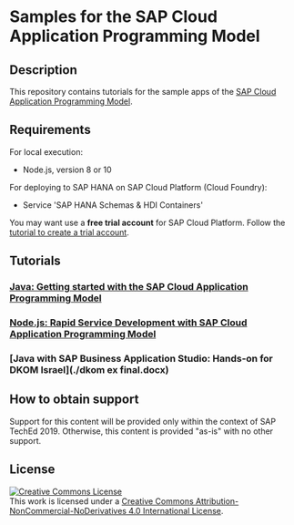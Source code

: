 # Samples for the SAP Cloud Application Programming Model
## Description

This repository contains tutorials for the sample apps of the [SAP Cloud Application Programming Model](https://help.sap.com/viewer/65de2977205c403bbc107264b8eccf4b/Cloud/en-US/00823f91779d4d42aa29a498e0535cdf.html).

## Requirements

For local execution:
- Node.js, version 8 or 10

For deploying to SAP HANA on SAP Cloud Platform (Cloud Foundry):
- Service 'SAP HANA Schemas & HDI Containers'

You may want use a **free trial account** for SAP Cloud Platform.  Follow the [tutorial to create a trial account](https://developers.sap.com/tutorials/hcp-create-trial-account.html).


## Tutorials


### [Java: Getting started with the SAP Cloud Application Programming Model](exercises-java/)

### [Node.js: Rapid Service Development with SAP Cloud Application Programming Model](exercises-node/)

### [Java with SAP Business Application Studio: Hands-on for DKOM Israel](./dkom ex final.docx)


## How to obtain support

Support for this content will be provided only within the context of SAP TechEd 2019. Otherwise, this content is provided "as-is" with no other support.

## License

<a rel="license" href="http://creativecommons.org/licenses/by-nc-nd/4.0/"><img alt="Creative Commons License" style="border-width:0" src="https://i.creativecommons.org/l/by-nc-nd/4.0/88x31.png" /></a><br />This work is licensed under a <a rel="license" href="http://creativecommons.org/licenses/by-nc-nd/4.0/">Creative Commons Attribution-NonCommercial-NoDerivatives 4.0 International License</a>.
